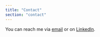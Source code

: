 ```yaml
---
title: "Contact"
section: "contact"
---
```


You can reach me via [email](mailto:ssematasabira24@gmail.com) or on [LinkedIn](https://linkedin.com/in/your-profile).
